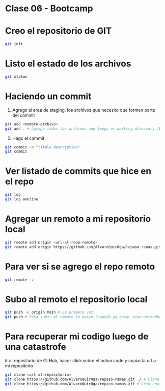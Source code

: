 # Clase 06 - Bootcamp 

# Creo el repositorio de GIT 

```sh 
git init 
``` 
# Listo el estado de los archivos

```sh
git status
```


# Haciendo un commit 

1. Agrego al area de staging, los archivos que necesito que formen parte del commit 
```sh
git add <nombre-archivo> 
git add . # Agrega todos los archivos que tengo el working directory (WD) 
```

2. Hago el commit 
```sh
git commit -m "titulo descriptivo" 
git commit
```

# Ver listado de commits que hice en el repo

```sh
git log
git log oneline
```

# Agregar un remoto a mi repositorio local

```sh
git remote add origin <url-al-repo-remoto> 
git remote add origin https://github.com/AlvaroQuir0ga/repaso-ramas.git  
```

# Para ver si se agrego el repo remoto 

```sh
git remote -v
```

# Subo al remoto el repositorio local

```sh
git push -u origin main # La primera vez
git push # Para subir al remoto lo nuevo (cuando ya estan sincronizados el local con el remoto)
``` 

# Para recuperar mi codigo luego de una catastrofe
Ir al repositorio de GitHub, hacer click sobre el boton code y copiar la url a mi repositorio

```sh
git clone <url-al-repositorio> 
git clone https://github.com/AlvaroQuir0ga/repaso-ramas.git ./ # Clona en el directorio actual 
git clone https://github.com/AlvaroQuir0ga/repaso-ramas.git # Crea una carpeta (repaso-ramas) y clona el repositorio remoto al local